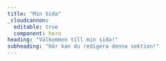 ```yaml
---
title: "Min Sida"
_cloudcannon:
  editable: true
  component: hero
heading: "Välkommen till min sida!"
subheading: "Här kan du redigera denna sektion!"
---
```


